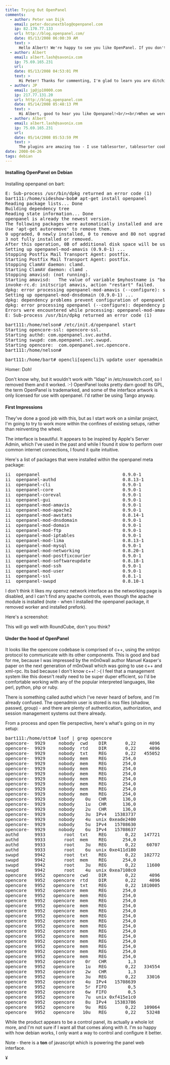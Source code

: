 ```yaml
---
title: Trying Out OpenPanel
comments:
  - author: Peter van Dijk
    email: peter-docunextblog@openpanel.com
    ip: 82.170.77.133
    url: http://blog.openpanel.com/
    date: 05/13/2008 06:00:39 AM
    text: >
      Hello Albert! We're happy to see you like OpenPanel. If you don't mind, I'd like to clarify some points :)<br/><br/>The Apache controls are in the Domain tab - same for DNS and Mail. authd is a very simple daemon that runs as root to do those tasks that require root; that way, opencore doesn't run as root.<br/><br/>As for C++: modules can be written in any language so that should not be a limiting factor if you intend to develop for OpenPanel. Some modules are written in bash, and there's a (-very- lightly tested, i admit) Python module. Rolling your own in Perl or another language should prove trivial too.<br/><br/>OpenPanel wants to be a lot more than a simple control panel; then again, it wants to be a lot less than that if that is what you need. If you don't install the metapackage, you can cherrypick the components you like (with a bare minimum of opencore+authd+mod-user) and control whatever services you'd like.<br/><br/>The weight of the JavaScript is mostly coming from extjs now, and we're getting rid of that, so it'll be somewhat lighter soon!<br/><br/>Feel free to drop by in our IRC channel if you have more questions. Thanks! Peter
  - author: Albert
    email: albert.lash@savonix.com
    ip: 75.69.165.231
    url:
    date: 05/13/2008 04:53:01 PM
    text: >
      Hi Peter! Thanks for commenting, I'm glad to learn you are ditching extjs, the license is bizarre in my opinion. I am a big fan of jQuery, have you tried it?
  - author: JP
    email: jp@jp10000.com
    ip: 217.77.131.20
    url: http://blog.openpanel.com
    date: 05/14/2008 05:48:13 PM
    text: >
      Hi Albert, good to hear you like Openpanel!<br/><br/>When we were creating the OpenPanel GUI we started using JQuery. Later, when we needed widgets we added ExtJS, which is great stuff, but it's too heavy in terms of memory use and performance, and too extensive for what we're trying to do: build a lightweight interface with a small memory footprint and satisfying responsiveness. This means that ExtJS will have to go. However, prototyping with ExtJS saved us a lot of time and frustration since we did not have to worry about form widgets and form handling.<br/><br/>Since we saw that moment coming we did not actually build our code base on ExtJS: all coupling was done very loosely. (Besides, I don't feel very comfortable fully relying on (the brittleness of) any JavaScript framework.)<br/><br/>As for JQuery, we're using it for http requests, and we probably will continue using it. What I really like about JQuery is its chaining. We're not using it at the moment but it's a great concept :) What do you like best about it?<br/><br/>JP
  - author: Albert
    email: albert.lash@savonix.com
    ip: 75.69.165.231
    url:
    date: 05/14/2008 05:53:59 PM
    text: >
      The plugins are amazing too - I use tablesorter, tablesorter cookie, cookiejar, and the basic http request stuff.<br/><br/>You are smart to be wary of javascript frameworks - I had abstained entirely until I found jQuery.<br/><br/>Just posted this to your blog but not sure if it went through:<br/><blockquote><br/>Hey OpenPanel! Thanks for commenting on my blog post about openpanel. Take a look at hypermagnet - its a project I've been working on to centrally manage debian packages. Not much at the site yet, but the idea is to use XSL to generate the various types of configuration files used by open source operating systems and applications.<br/><br/><a href="http://www.hypermagnet.com/blog/" rel="nofollow">http://www.hypermagnet.com/blog/</a><br/></blockquote>
date: 2008-04-26
tags: debian
---
```

<strong>
<h4>Installing OpenPanel on Debian</h4></strong>

Installing openpanel on bart:

<pre class="sh_sh">
E: Sub-process /usr/bin/dpkg returned an error code (1)
bart111:/home/sideshow-bob# apt-get install openpanel
Reading package lists... Done
Building dependency tree
Reading state information... Done
openpanel is already the newest version.
The following packages were automatically installed and are no longer required:  libgmime-2.0-2 libsieve2-1
Use 'apt-get autoremove' to remove them.
0 upgraded, 0 newly installed, 0 to remove and 80 not upgraded.
3 not fully installed or removed.
After this operation, 0B of additional disk space will be used.
Setting up openpanel-mod-amavis (0.9.0-1) ...
Stopping Postfix Mail Transport Agent: postfix.
Starting Postfix Mail Transport Agent: postfix.
Stopping ClamAV daemon: clamd.
Starting ClamAV daemon: clamd .
Stopping amavisd: (not running).
Starting amavisd:   The value of variable $myhostname is "bart111", but should have been  a fully qualified domain name; perhaps uname(3) did not provide such.  You must explicitly assign a FQDN of this host to variable $myhostname  in amavisd.conf, or fix what uname(3) provides as a host's network name!(failed).
invoke-rc.d: initscript amavis, action "restart" failed.
dpkg: error processing openpanel-mod-amavis (--configure): subprocess post-installation script returned error exit status 1
Setting up openpanel-mod-dnsdomain (0.9.0-1) ...
dpkg: dependency problems prevent configuration of openpanel: openpanel depends on openpanel-mod-amavis; however:  Package openpanel-mod-amavis is not configured yet.
dpkg: error processing openpanel (--configure): dependency problems - leaving unconfigured
Errors were encountered while processing: openpanel-mod-amavis openpanel
E: Sub-process /usr/bin/dpkg returned an error code (1)</pre>

<pre class="sh_sh">
bart111:/home/nelson# /etc/init.d/openpanel start
Starting opencore-ssl: opencore-ssl.
Starting authd: com.openpanel.svc.authd.
Starting swupd: com.openpanel.svc.swupd.
Starting opencore:  com.openpanel.svc.opencore.
bart111:/home/nelson# </pre>

<pre class="bash">
bart111:/home/bart# opencli[opencli]% update user openadmin password=blahblah% Object not updated: (4098) 49:Error updating system user's password: User not in paneluser group\\n[opencli]%   </pre>

Homer: Doh!

Don't know why, but it wouldn't work with "ldap" in /etc/nsswitch.conf, so I removed them and it worked. :-) OpenPanel looks pretty darn good! Its GPL, the term OpenPanel is trademarked, and some of the interface artwork is only licensed for use with openpanel. I'd rather be using Tango anyway.
<h4>
First Impressions</h4>

They've done a good job with this, but as I start work on a similar project, I'm going to try to work more within the confines of existing setups, rather than reinventing the wheel.

The interface is beautiful. It appears to be inspired by Apple's Server Admin, which I've used in the past and while I found it slow to perform over common internet connections, I found it quite intuitive.

Here's a list of packages that were installed within the openpanel meta package:

<pre class="sh_sh">
ii  openpanel                               0.9.0-1               meta
ii  openpanel-authd                         0.8.13-1              authd
ii  openpanel-cli                           0.9.0-1               cli
ii  openpanel-core                          0.9.0-1               core
ii  openpanel-coreval                       0.9.0-1               cli
ii  openpanel-gui                           0.9.0-1               gui
ii  openpanel-mod-amavis                    0.9.0-1               Openpanel module to manage amavis
ii  openpanel-mod-apache2                   0.9.0-1               Configurue the apache2 webserver
ii  openpanel-mod-awstats                   0.8.14-1              Configure awstats per (sub) domain
ii  openpanel-mod-dnsdomain                 0.9.0-1               Bind 9 administration
ii  openpanel-mod-domain                    0.9.0-1               Domain node
ii  openpanel-mod-ftp                       0.9.0-1               FTP service
ii  openpanel-mod-iptables                  0.9.0-1               Iptables Firewalling
ii  openpanel-mod-lima                      0.8.13-1              LIMA mailinglist service configuration modul
ii  openpanel-mod-mysql                     0.9.0-1               MySQL database module
ii  openpanel-mod-networking                0.8.20-1              Openpanel network configuration module
ii  openpanel-mod-postfixcourier            0.9.0-1               Mailserver configuration module
ii  openpanel-mod-softwareupdate            0.8.18-1              Software update module
ii  openpanel-mod-ssh                       0.9.0-1               SSH login service
ii  openpanel-mod-user                      0.9.0-1               User management module
ii  openpanel-ssl                           0.8.1-1               SSL remote access handler for openpanel
ii  openpanel-swupd                         0.8.10-1              swupd</pre>

I don't think it likes my openvz network interface as the networking page is disabled, and I can't find any apache controls, even though the apache module is installed (note - when I installed the openpanel package, it removed worker and installed prefork).

Here's a screenshot:

</a>

This will go well with RoundCube, don't you think?

<strong>
<h4>Under the hood of OpenPanel</h4></strong>

It looks like the opencore codebase is comprised of c++, using the xmlrpc protocol to communicate with its other components. This is good and bad for me, because I was impressed by the m0n0wall author Manuel Kasper's paper on the next generation of m0n0wall which was going to use c++ and xml-rpc. Its bad because I don't know c++! :-( I feel that a management system like this doesn't really need to be super duper efficient, so I'd be comfortable working with any of the popular interpreted languages, like perl, python, php or ruby.

There is something called authd which I've never heard of before, and I'm already confused. The openadmin user is stored is nss files (shadow, passwd, group) - and there are plenty of authentication, authorization, and session management systems out there already.

From a process and open file perspective, here's what's going on in my setup:

<pre class="bash">
bart111:/home/otto# lsof | grep opencore
opencore-  9929     nobody  cwd    DIR       0,22     4096          2 /
opencore-  9929     nobody  rtd    DIR       0,22     4096          2 /
opencore-  9929     nobody  txt    REG       0,22   455052     190409 /var/opencore/bin/opencore-ssl
opencore-  9929     nobody  mem    REG      254,0              190409 /var/opencore/bin/opencore-ssl (path dev=0,22)
opencore-  9929     nobody  mem    REG      254,0              188063 /var/cache/nscd/passwd (path dev=0,22)
opencore-  9929     nobody  mem    REG      254,0              202259 /usr/lib/libz.so.1.2.3.3 (path dev=0,22)
opencore-  9929     nobody  mem    REG      254,0              194130 /lib/libdl-2.7.so (path dev=0,22)
opencore-  9929     nobody  mem    REG      254,0              194056 /lib/libc-2.7.so (path dev=0,22)
opencore-  9929     nobody  mem    REG      254,0              201804 /usr/lib/i686/cmov/libcrypto.so.0.9.8 (path dev=0,22)
opencore-  9929     nobody  mem    REG      254,0              201805 /usr/lib/i686/cmov/libssl.so.0.9.8 (path dev=0,22)
opencore-  9929     nobody  mem    REG      254,0              193803 /lib/ld-2.7.so (path dev=0,22)
opencore-  9929     nobody    0u   CHR      136,0                   2 /dev/pts/0
opencore-  9929     nobody    1u   CHR      136,0                   2 /dev/pts/0
opencore-  9929     nobody    2u   CHR      136,0                   2 /dev/pts/0
opencore-  9929     nobody    3u  IPv4   15383737                 TCP *:4089 (LISTEN)
opencore-  9929     nobody    4u  unix 0xeade2400            15383740 socket
opencore-  9929     nobody    5u  IPv4   15708630                 TCP bart111.savonix.com:4089-&gt;192.168.1.174:56453 (ESTABLISHED)
opencore-  9929     nobody    6u  IPv4   15708637                 TCP localhost.localdomain:59547-&gt;localhost.localdomain:4088 (ESTABLISHED)
authd      9933       root  txt    REG       0,22   147721     190373 /var/opencore/bin/authd.app/Contents/Linux.unknown/authd.exe
authd      9933       root  mem    REG      254,0              190373 /var/opencore/bin/authd.app/Contents/Linux.unknown/authd.exe (path dev=0,22)
authd      9933       root    3u   REG       0,22    60707     185886 /var/opencore/log/authd.event.log
authd      9933       root    6u  unix 0xe411d180            15383747 /var/opencore/sockets/authd/authd.sock
swupd      9942       root  txt    REG       0,22   102772     190412 /var/opencore/bin/swupd
swupd      9942       root  mem    REG      254,0              190412 /var/opencore/bin/swupd (path dev=0,22)
swupd      9942       root    3u   REG       0,22    11600     190588 /var/opencore/log/swupd.event.log
swupd      9942       root    4u  unix 0xea7108c0            15383756 /var/opencore/sockets/swupd/swupd.sock
opencore   9952   opencore  cwd    DIR       0,22     4096          2 /
opencore   9952   opencore  rtd    DIR       0,22     4096          2 /
opencore   9952   opencore  txt    REG       0,22  1810005     283123 /var/opencore/bin/opencore.app/Contents/Linux.unknown/opencore.exe
opencore   9952   opencore  mem    REG      254,0              283123 /var/opencore/bin/opencore.app/Contents/Linux.unknown/opencore.exe (path dev=0,22)
opencore   9952   opencore  mem    REG      254,0              188064 /var/cache/nscd/group (path dev=0,22)
opencore   9952   opencore  mem    REG      254,0              188063 /var/cache/nscd/passwd (path dev=0,22)
opencore   9952   opencore  mem    REG      254,0              194056 /lib/libc-2.7.so (path dev=0,22)
opencore   9952   opencore  mem    REG      254,0              192611 /lib/libgcc_s.so.1 (path dev=0,22)
opencore   9952   opencore  mem    REG      254,0              194131 /lib/libm-2.7.so (path dev=0,22)
opencore   9952   opencore  mem    REG      254,0              200468 /usr/lib/libstdc++.so.6.0.10 (path dev=0,22)
opencore   9952   opencore  mem    REG      254,0              203316 /usr/lib/libgrace-pcre.so (path dev=0,22)
opencore   9952   opencore  mem    REG      254,0              202211 /usr/lib/libpcre.so.3.12.1 (path dev=0,22)
opencore   9952   opencore  mem    REG      254,0              201369 /usr/lib/libgrace.so (path dev=0,22)
opencore   9952   opencore  mem    REG      254,0              194129 /lib/libcrypt-2.7.so (path dev=0,22)
opencore   9952   opencore  mem    REG      254,0              194130 /lib/libdl-2.7.so (path dev=0,22)
opencore   9952   opencore  mem    REG      254,0              194143 /lib/libpthread-2.7.so (path dev=0,22)
opencore   9952   opencore  mem    REG      254,0              193803 /lib/ld-2.7.so (path dev=0,22)
opencore   9952   opencore    0r   CHR        1,3              184057 /dev/null
opencore   9952   opencore    1u   REG       0,22   334554     188026 /var/opencore/log/opencore.debug.log
opencore   9952   opencore    2w   CHR        1,3              184057 /dev/null
opencore   9952   opencore    3u   REG       0,22    33016     190589 /var/opencore/log/opencore.event.log
opencore   9952   opencore    4u  IPv4   15708639                 TCP localhost.localdomain:4088-&gt;localhost.localdomain:59547 (ESTABLISHED)
opencore   9952   opencore    5r  FIFO        0,5            15383772 pipe
opencore   9952   opencore    6w  FIFO        0,5            15383772 pipe
opencore   9952   opencore    7u  unix 0xf415e1c0            15383773 /var/opencore/sockets/opencore.sock
opencore   9952   opencore    8u  IPv4   15383786                 TCP *:4088 (LISTEN)
opencore   9952   opencore    9u   REG       0,22   109064     190592 /var/opencore/log/opencore.access.log
opencore   9952   opencore   10u   REG       0,22    53248     284978 /var/opencore/db/panel/panel.db</pre>

While the product appears to be a control panel, its actually a whole lot more, and I'm not sure if I want all that comes along with it. I'm so happy with how debian works, I only want a way to control and configure it better.

Note - there is a <strong>ton</strong> of javascript which is powering the panel web interface.

¥

